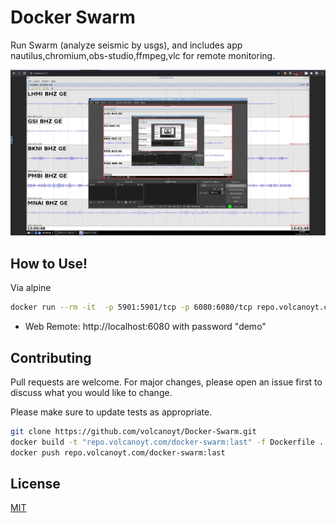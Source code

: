 # Docker Swarm

Run Swarm (analyze seismic by usgs), and includes app nautilus,chromium,obs-studio,ffmpeg,vlc for remote monitoring.

![Screenshot](show_me.jpg)

## How to Use!

Via alpine

```bash
docker run --rm -it  -p 5901:5901/tcp -p 6080:6080/tcp repo.volcanoyt.com/docker-swarm:alpine
```

- Web Remote: http://localhost:6080 with password "demo"

## Contributing
Pull requests are welcome. For major changes, please open an issue first to discuss what you would like to change.

Please make sure to update tests as appropriate.

```bash
git clone https://github.com/volcanoyt/Docker-Swarm.git
docker build -t "repo.volcanoyt.com/docker-swarm:last" -f Dockerfile .
docker push repo.volcanoyt.com/docker-swarm:last
```

## License
[MIT](https://choosealicense.com/licenses/mit/)